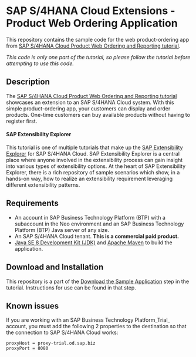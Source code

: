 
# SAP S/4HANA Cloud Extensions - Product Web Ordering Application
This repository contains the sample code for the web product-ordering app from [SAP S/4HANA Cloud Product Web Ordering and Reporting tutorial](http://tiny.cc/s4-ext-order-app).

*This code is only one part of the tutorial, so please follow the tutorial before attempting to use this code.*

## Description

The [SAP S/4HANA Cloud Product Web Ordering and Reporting tutorial](http://tiny.cc/s4-ext-order-app) showcases an extension to an SAP S/4HANA Cloud system. With this simple product-ordering app, your customers can display and order products. One-time customers can buy available products without having to register first.

#### SAP Extensibility Explorer

This tutorial is one of multiple tutorials that make up the [SAP Extensibility Explorer](https://sap.com/extends4) for SAP S/4HANA Cloud.
SAP Extensibility Explorer is a central place where anyone involved in the extensibility process can gain insight into various types of extensibility options. At the heart of SAP Extensibility Explorer, there is a rich repository of sample scenarios which show, in a hands-on way, how to realize an extensibility requirement leveraging different extensibility patterns.


Requirements
-------------
- An account in SAP Business Technology Platform (BTP) with a subaccount in the Neo environment and an SAP Business Technology Platform (BTP) Java server of any size.
- An SAP S/4HANA Cloud tenant. **This is a commercial paid product.**
- [Java SE 8 Development Kit (JDK)](https://www.oracle.com/technetwork/java/javase/downloads/index.html) and [Apache Maven](http://maven.apache.org/download.cgi) to build the application.

Download and Installation
-------------
This repository is a part of the [Download the Sample Application](https://help.sap.com/viewer/4316f97a90ff48948fb7f212ecabf964/SHIP/en-US/5d24945c0a3142f490a9582a7d8b19f7.html) step in the tutorial. Instructions for use can be found in that step.



Known issues
---------------------
If you are working with an SAP Business Technology Platform_Trial_ account, you must add the following 2 properties to the destination so that the connection to SAP S/4HANA Cloud works:
```
proxyHost = proxy-trial.od.sap.biz
proxyPort = 8080
